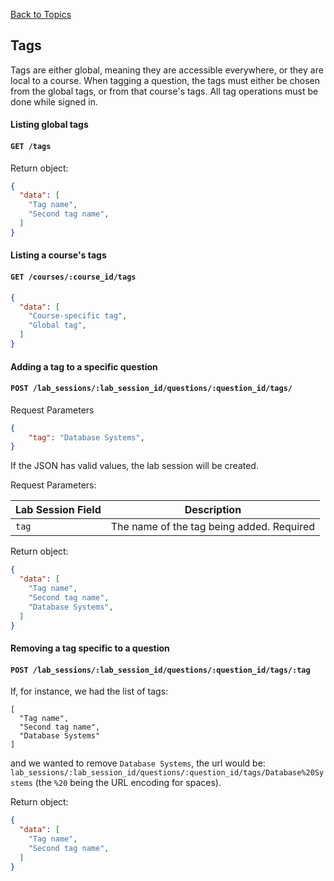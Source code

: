 [Back to Topics](APIDOC.md)

## Tags

Tags are either global, meaning they are accessible everywhere, or they are local
to a course. When tagging a question, the tags must either be chosen from the global
tags, or from that course's tags. All tag operations must be done while signed in.

#### Listing global tags
#### `GET /tags`

Return object:

```json
{
  "data": [
    "Tag name",
    "Second tag name",
  ]
}
```

#### Listing a course's tags
#### `GET /courses/:course_id/tags`
```json
{
  "data": [
    "Course-specific tag",
    "Global tag",
  ]
}
```

#### Adding a tag to a specific question
#### `POST /lab_sessions/:lab_session_id/questions/:question_id/tags/`

Request Parameters
```json
{
    "tag": "Database Systems",
}
```

If the JSON has valid values, the lab session will be created.

Request Parameters:

| Lab Session Field | Description |
|-------|-------------|
| `tag` | The name of the tag being added. Required |

Return object:
```json
{
  "data": [
    "Tag name",
    "Second tag name",
    "Database Systems",
  ]
}
```

#### Removing a tag specific to a question
#### `POST /lab_sessions/:lab_session_id/questions/:question_id/tags/:tag`

If, for instance, we had the list of tags:
```
[
  "Tag name",
  "Second tag name",
  "Database Systems"
]
```
and we wanted to remove `Database Systems`, the url would be:
`lab_sessions/:lab_session_id/questions/:question_id/tags/Database%20Systems` (the `%20` being the URL encoding for spaces).

Return object:
```json
{
  "data": [
    "Tag name",
    "Second tag name",
  ]
}
```
